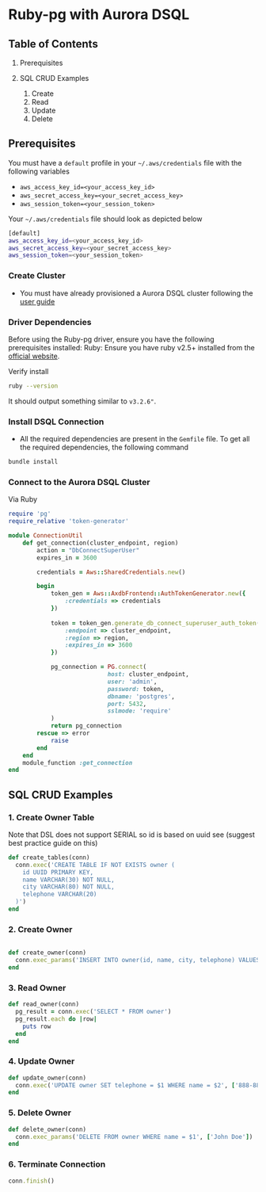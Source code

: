 # Ruby-pg with Aurora DSQL

## Table of Contents

1. Prerequisites

2. SQL CRUD Examples
   1. Create
   2. Read
   3. Update
   4. Delete

## Prerequisites

You must have a `default` profile in your `~/.aws/credentials` file with the following variables
  * `aws_access_key_id=<your_access_key_id>`
  * `aws_secret_access_key=<your_secret_access_key>`
  * `aws_session_token=<your_session_token>`

Your `~/.aws/credentials` file should look as depicted below

```bash
[default]
aws_access_key_id=<your_access_key_id>
aws_secret_access_key=<your_secret_access_key>
aws_session_token=<your_session_token>
```

### Create Cluster

* You must have already provisioned a Aurora DSQL cluster following the [user guide](TBD)

### Driver Dependencies

Before using the Ruby-pg driver, ensure you have the following prerequisites installed:
Ruby: Ensure you have ruby v2.5+ installed from the [official website](https://www.ruby-lang.org/en/documentation/installation/).

Verify install

```bash
ruby --version
```

It should output something similar to `v3.2.6"`.

### Install DSQL Connection

- All the required dependencies are present in the `Gemfile` file. To get all the required dependencies, the following command

```bash
bundle install
```

### Connect to the Aurora DSQL Cluster

Via Ruby

```ruby
require 'pg'
require_relative 'token-generator'

module ConnectionUtil
    def get_connection(cluster_endpoint, region)
        action = "DbConnectSuperUser"
        expires_in = 3600

        credentials = Aws::SharedCredentials.new()

        begin
            token_gen = Aws::AxdbFrontend::AuthTokenGenerator.new({
                :credentials => credentials
            })
        
            token = token_gen.generate_db_connect_superuser_auth_token({
                :endpoint => cluster_endpoint,
                :region => region,
                :expires_in => 3600
            })

            pg_connection = PG.connect(
                            host: cluster_endpoint,
                            user: 'admin',
                            password: token,
                            dbname: 'postgres',
                            port: 5432,
                            sslmode: 'require'
            )
            return pg_connection
        rescue => error
            raise
        end
    end
    module_function :get_connection
end
```

## SQL CRUD Examples

### 1. Create Owner Table

Note that DSL does not support SERIAL so id is based on uuid see (suggest best practice guide on this)

```ruby
def create_tables(conn)
  conn.exec('CREATE TABLE IF NOT EXISTS owner (
    id UUID PRIMARY KEY,
    name VARCHAR(30) NOT NULL,
    city VARCHAR(80) NOT NULL,
    telephone VARCHAR(20)
  )')
end
```

### 2. Create Owner

```ruby

def create_owner(conn)
  conn.exec_params('INSERT INTO owner(id, name, city, telephone) VALUES($1, $2, $3, $4)', [SecureRandom.uuid, 'John Doe', 'Las Vegas', '555-555-5555'])
end
```

### 3. Read Owner

```ruby
def read_owner(conn)
  pg_result = conn.exec('SELECT * FROM owner')
  pg_result.each do |row|
    puts row
  end
end
```

### 4. Update Owner

```ruby
def update_owner(conn)
  conn.exec('UPDATE owner SET telephone = $1 WHERE name = $2', ['888-888-8888', 'John Doe'])
end
```

### 5. Delete Owner

```ruby
def delete_owner(conn)
  conn.exec_params('DELETE FROM owner WHERE name = $1', ['John Doe'])
end
```

### 6. Terminate Connection

```ruby
conn.finish()
```

